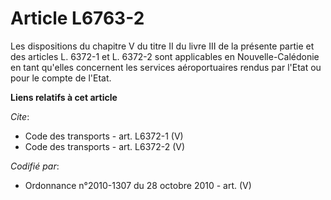 # Article L6763-2

Les dispositions du chapitre V du titre II du livre III de la présente partie et des articles L. 6372-1 et L. 6372-2 sont
applicables en Nouvelle-Calédonie en tant qu'elles concernent les services aéroportuaires rendus par l'Etat ou pour le compte
de l'Etat.

**Liens relatifs à cet article**

_Cite_:

  - Code des transports - art. L6372-1 (V)
  - Code des transports - art. L6372-2 (V)

_Codifié par_:

  - Ordonnance n°2010-1307 du 28 octobre 2010 - art. (V)
